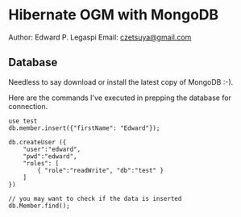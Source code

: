 # Hibernate OGM with MongoDB

Author: Edward P. Legaspi
Email: czetsuya@gmail.com

## Database

Needless to say download or install the latest copy of MongoDB :-).

Here are the commands I've executed in prepping the database for connection.

```ssh
use test
db.member.insert({"firstName": "Edward"});

db.createUser ({
	"user":"edward",
	"pwd":"edward",
	"roles": [
		{ "role":"readWrite", "db":"test" }
	]
})

// you may want to check if the data is inserted
db.Member.find();
```
